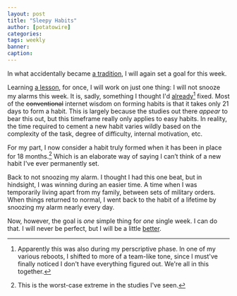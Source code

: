```yaml
---
layout: post
title: "Sleepy Habits"
author: [potatowire]
categories: 
tags: weekly
banner: 
caption:
---
```


In what accidentally became [a tradition][1], I will again set a goal for this week.

Learning [a lesson][2], for once, I will work on just one thing: I will not snooze my alarms this week. It is, sadly, something I thought I'd [already][3][^1] fixed. Most of the <strike>conventional</strike> internet wisdom on forming habits is that it takes only 21 days to form a habit. This is largely because the studies out there *appear* to bear this out, but this timeframe really only applies to easy habits. In reality, the time required to cement a new habit varies wildly based on the complexity of the task, degree of difficulty, internal motivation, etc. 

For my part, I now consider a habit truly formed when it has been in place for 18 months.[^2] Which is an elaborate way of saying I can’t think of a new habit I've ever permanently set. 

Back to not snoozing my alarm. I thought I had this one beat, but in hindsight, I was winning during an easier time. A time when I was temporarily living apart from my family, between sets of military orders. When things returned to normal, I went back to the habit of a lifetime by snoozing my alarm nearly every day.

Now, however, the goal is *one* simple thing for *one* single week. I can do that. I will never be perfect, but I will be a little [better][4].

[^1]:	Apparently this was also during my perscriptive phase. In one of my various reboots, I shifted to more of a team-like tone, since I must've finally noticed I don't have everything figured out. We're all in this together.

[^2]:	This is the worst-case extreme in the studies I've seen.

[1]:	https://with.thegra.in/archive?search=weekly
[2]:	https://with.thegra.in/cold-water
[3]:	https://with.thegra.in/dont-snooze
[4]:	https://with.thegra.in/better